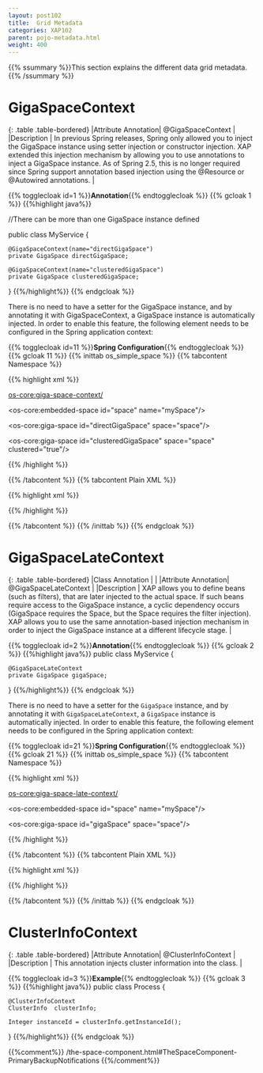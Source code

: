```yaml
---
layout: post102
title:  Grid Metadata
categories: XAP102
parent: pojo-metadata.html
weight: 400
---
```


{{% ssummary %}}This section explains the different data grid metadata.{{% /ssummary %}}




# GigaSpaceContext

{: .table .table-bordered}
|Attribute Annotation| @GigaSpaceContext  |
|Description         | In previous Spring releases, Spring only allowed you to inject the GigaSpace instance using setter injection or constructor injection. XAP extended this injection mechanism by allowing you to use annotations to inject a GigaSpace instance. As of Spring 2.5, this is no longer required since Spring support annotation based injection using the @Resource or @Autowired annotations.  |


{{% togglecloak id=1 %}}**Annotation**{{% endtogglecloak %}}
{{% gcloak 1 %}}
{{%highlight java%}}

//There can be more than one GigaSpace instance defined

public class MyService {

    @GigaSpaceContext(name="directGigaSpace")
    private GigaSpace directGigaSpace;

    @GigaSpaceContext(name="clusteredGigaSpace")
    private GigaSpace clusteredGigaSpace;
}
{{%/highlight%}}
{{% endgcloak %}}

There is no need to have a setter for the GigaSpace instance, and by annotating it with GigaSpaceContext, a GigaSpace instance is automatically injected. In order to enable this feature, the following element needs to be configured in the Spring application context:

{{% togglecloak id=11 %}}**Spring Configuration**{{% endtogglecloak %}}
{{% gcloak 11 %}}
{{% inittab os_simple_space %}}
{{% tabcontent Namespace %}}

 {{% highlight xml %}}

 <os-core:giga-space-context/>

 <os-core:embedded-space id="space" name="mySpace"/>

 <os-core:giga-space id="directGigaSpace" space="space"/>

 <os-core:giga-space id="clusteredGigaSpace" space="space" clustered="true"/>

 <bean id="myService" class="eg.MyService" />
 {{% /highlight %}}

 {{% /tabcontent %}}
 {{% tabcontent Plain XML %}}

 {{% highlight xml %}}

 <bean id="gigaSpaceContext" class="org.openspaces.core.context.GigaSpaceContextBeanPostProcessor" />

 <bean id="space" class="org.openspaces.core.space.EmbeddedSpaceFactoryBean">
     <property name="name" value="space" />
 </bean>

 <bean id="directGigaSpace" class="org.openspaces.core.GigaSpaceFactoryBean">
 	<property name="space" ref="space" />
 </bean>

 <bean id="clusteredGigaSpace" class="org.openspaces.core.GigaSpaceFactoryBean">
 	<property name="space" ref="space" />
 	<proeprty name="clustered" value="true" />
 </bean>

 <bean id="myService" class="eg.MyService" />
{{% /highlight %}}

{{% /tabcontent %}}
{{% /inittab %}}
{{% endgcloak %}}


# GigaSpaceLateContext

{: .table .table-bordered}
|Class Annotation    |  |
|Attribute Annotation| @GigaSpaceLateContext  |
|Description         |  XAP allows you to define beans (such as filters), that are later injected to the actual space. If such beans require access to the GigaSpace instance, a cyclic dependency occurs (GigaSpace requires the Space, but the Space requires the filter injection). XAP allows you to use the same annotation-based injection mechanism in order to inject the GigaSpace instance at a different lifecycle stage. |

{{% togglecloak id=2 %}}**Annotation**{{% endtogglecloak %}}
{{% gcloak 2 %}}
{{%highlight java%}}
public class MyService {

    @GigaSpaceLateContext
    private GigaSpace gigaSpace;

}
{{%/highlight%}}
{{% endgcloak %}}

There is no need to have a setter for the `GigaSpace` instance, and by annotating it with `GigaSpaceLateContext`, a `GigaSpace` instance is automatically injected. In order to enable this feature, the following element needs to be configured in the Spring application context:

{{% togglecloak id=21 %}}**Spring Configuration**{{% endtogglecloak %}}
{{% gcloak 21 %}}
{{% inittab os_simple_space %}}
{{% tabcontent Namespace %}}

{{% highlight xml %}}

<os-core:giga-space-late-context/>

<os-core:embedded-space id="space" name="mySpace"/>

<os-core:giga-space id="gigaSpace" space="space"/>

<bean id="myService" class="eg.MyService" />
{{% /highlight %}}

{{% /tabcontent %}}
{{% tabcontent Plain XML %}}

{{% highlight xml %}}

<bean id="gigaSpaceContext" class="org.openspaces.core.context.GigaSpaceLateContextBeanPostProcessor" />

<bean id="space" class="org.openspaces.core.space.EmbeddedSpaceFactoryBean">
    <property name="name" value="space" />
</bean>

<bean id="gigaSpace" class="org.openspaces.core.GigaSpaceFactoryBean">
	<property name="space" ref="space" />
</bean>

<bean id="myService" class="eg.MyService" />
{{% /highlight %}}

{{% /tabcontent %}}
{{% /inittab %}}
{{% endgcloak %}}


# ClusterInfoContext

{: .table .table-bordered}
|Attribute Annotation| @ClusterInfoContext  |
|Description         | This annotation injects cluster information into the class.  |


{{% togglecloak id=3 %}}**Example**{{% endtogglecloak %}}
{{% gcloak 3 %}}
{{%highlight java%}}
public class Process {

    @ClusterInfoContext
    ClusterInfo  clusterInfo;

    Integer instanceId = clusterInfo.getInstanceId();
}
{{%/highlight%}}
{{% endgcloak %}}







{{%comment%}}
/the-space-component.html#TheSpaceComponent-PrimaryBackupNotifications
{{%/comment%}}



